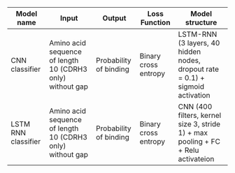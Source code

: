 
| Model name | Input | Output | Loss Function | Model structure |
| ---------- | ----- | ------ | ------------- | --------------- |
| CNN classifier | Amino acid sequence of length 10 (CDRH3 only) without gap | Probability of binding | Binary cross entropy | LSTM-RNN (3 layers, 40 hidden nodes, dropout rate = 0.1) + sigmoid activation |  
| LSTM RNN classifier | Amino acid sequence of length 10 (CDRH3 only) without gap | Probability of binding | Binary cross entropy | CNN (400 filters, kernel size 3, stride 1) + max pooling + FC + Relu activateion | 

